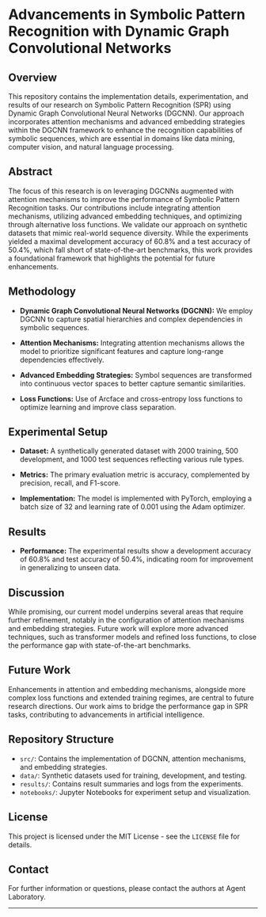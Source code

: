
# Advancements in Symbolic Pattern Recognition with Dynamic Graph Convolutional Networks

## Overview

This repository contains the implementation details, experimentation, and results of our research on Symbolic Pattern Recognition (SPR) using Dynamic Graph Convolutional Neural Networks (DGCNN). Our approach incorporates attention mechanisms and advanced embedding strategies within the DGCNN framework to enhance the recognition capabilities of symbolic sequences, which are essential in domains like data mining, computer vision, and natural language processing.

## Abstract

The focus of this research is on leveraging DGCNNs augmented with attention mechanisms to improve the performance of Symbolic Pattern Recognition tasks. Our contributions include integrating attention mechanisms, utilizing advanced embedding techniques, and optimizing through alternative loss functions. We validate our approach on synthetic datasets that mimic real-world sequence diversity. While the experiments yielded a maximal development accuracy of 60.8% and a test accuracy of 50.4%, which fall short of state-of-the-art benchmarks, this work provides a foundational framework that highlights the potential for future enhancements.

## Methodology

- **Dynamic Graph Convolutional Neural Networks (DGCNN):** We employ DGCNN to capture spatial hierarchies and complex dependencies in symbolic sequences.
  
- **Attention Mechanisms:** Integrating attention mechanisms allows the model to prioritize significant features and capture long-range dependencies effectively.
  
- **Advanced Embedding Strategies:** Symbol sequences are transformed into continuous vector spaces to better capture semantic similarities.
  
- **Loss Functions:** Use of Arcface and cross-entropy loss functions to optimize learning and improve class separation.

## Experimental Setup

- **Dataset:** A synthetically generated dataset with 2000 training, 500 development, and 1000 test sequences reflecting various rule types.
  
- **Metrics:** The primary evaluation metric is accuracy, complemented by precision, recall, and F1-score.
  
- **Implementation:** The model is implemented with PyTorch, employing a batch size of 32 and learning rate of 0.001 using the Adam optimizer.

## Results

- **Performance:** The experimental results show a development accuracy of 60.8% and test accuracy of 50.4%, indicating room for improvement in generalizing to unseen data.

## Discussion

While promising, our current model underpins several areas that require further refinement, notably in the configuration of attention mechanisms and embedding strategies. Future work will explore more advanced techniques, such as transformer models and refined loss functions, to close the performance gap with state-of-the-art benchmarks.

## Future Work

Enhancements in attention and embedding mechanisms, alongside more complex loss functions and extended training regimes, are central to future research directions. Our work aims to bridge the performance gap in SPR tasks, contributing to advancements in artificial intelligence.

## Repository Structure

- `src/`: Contains the implementation of DGCNN, attention mechanisms, and embedding strategies.
- `data/`: Synthetic datasets used for training, development, and testing.
- `results/`: Contains result summaries and logs from the experiments.
- `notebooks/`: Jupyter Notebooks for experiment setup and visualization.

## License

This project is licensed under the MIT License - see the `LICENSE` file for details.

## Contact

For further information or questions, please contact the authors at Agent Laboratory.

---
```
